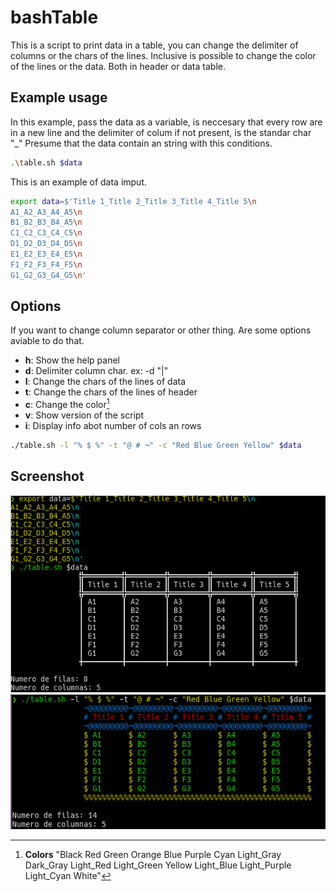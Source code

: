 # bashTable

This is a script to print data in a table, you can change the delimiter of columns or the chars of the lines.
Inclusive is possible to change the color of the lines or the data. Both in header or data table.

## Example usage

In this example, pass the data as a variable, is neccesary that every row are in a new line and the delimiter of colum if not present, is the standar char "_"
Presume that the data contain an string with this conditions.
```bash
.\table.sh $data
```

This is an example of data imput.
```bash
export data=$'Title 1_Title 2_Title 3_Title 4_Title 5\n
A1_A2_A3_A4_A5\n
B1_B2_B3_B4_A5\n
C1_C2_C3_C4_C5\n
D1_D2_D3_D4_D5\n
E1_E2_E3_E4_E5\n
F1_F2_F3_F4_F5\n
G1_G2_G3_G4_G5\n'
```
## Options
 If you want to change column separator or other thing. Are some options aviable to do that.
 - **h**:   Show the help panel
 - **d**:   Delimiter column char. ex: -d "|"
 - **l**:   Change the chars of the lines of data
 - **t**:   Change the chars of the lines of header
 - **c**:   Change the color[^1]
 - **v**:   Show version of the script
 - **i**:   Display info abot number of cols an rows

```bash
./table.sh -l "% $ %" -t "@ # ¬" -c "Red Blue Green Yellow" $data
```

## Screenshot

![Screenshot1](screenshot1.png)
![Screenshot1](screenshot_000.png)

[^1]: **Colors** "Black Red Green Orange Blue Purple Cyan Light_Gray Dark_Gray Light_Red Light_Green Yellow Light_Blue Light_Purple Light_Cyan White"